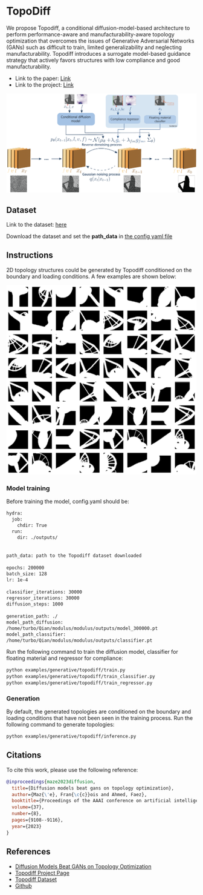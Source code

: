 # TopoDiff
We propose Topodiff, a conditional diffusion-model-based architecture to perform performance-aware and manufacturability-aware topology optimization that overcomes the issues of Generative Adversarial Networks (GANs) such as difficult to train, limited generalizability and neglecting manufacturability. Topodiff introduces a surrogate model-based guidance strategy that actively favors structures with low compliance and good manufacturability.
- Link to the paper: [Link](https://arxiv.org/abs/2208.09591)
- Link to the project: [Link](https://decode.mit.edu/projects/topodiff/)

<p align="center">
<img src="../../../docs/img/topodiff_doc/topodiff.png" width="840" />
</p>

## Dataset
Link to the dataset: [here](https://www.dropbox.com/home/decode_lab/Datasets/Public%20Documents/Topodiff_dataset)

Download the dataset and set the **path_data** in [the config yaml file](conf/config.yaml)

## Instructions 
2D topology structures could be generated by Topodiff conditioned on the boundary and loading conditions. A few examples are shown below: 
<p align="center">
<img src="../../../docs/img/topodiff_doc/topology_generated.png" width="840" />
</p>

### Model training 
Before training the model, config.yaml should be: 
```
hydra:
  job:
    chdir: True
  run:
    dir: ./outputs/


path_data: path to the Topodiff dataset downloaded 

epochs: 200000
batch_size: 128
lr: 1e-4 

classifier_iterations: 30000
regressor_iterations: 30000
diffusion_steps: 1000

generation_path: ./
model_path_diffusion: /home/turbo/Qian/modulus/modulus/outputs/model_300000.pt
model_path_classifier: /home/turbo/Qian/modulus/modulus/outputs/classifier.pt
```

Run the following command to train the diffusion model, classifier for floating material and regressor for compliance:
```Bash
python examples/generative/topodiff/train.py
python examples/generative/topodiff/train_classifier.py
python examples/generative/topodiff/train_regressor.py
```
### Generation
By default, the generated topologies are conditioned on the boundary and loading conditions that have not been seen in the training process.
Run the following command to generate topologies: 
```Bash
python examples/generative/topodiff/inference.py
```




## Citations
To cite this work, please use the following reference:

```bibtex
@inproceedings{maze2023diffusion,
  title={Diffusion models beat gans on topology optimization},
  author={Maz{\'e}, Fran{\c{c}}ois and Ahmed, Faez},
  booktitle={Proceedings of the AAAI conference on artificial intelligence},
  volume={37},
  number={8},
  pages={9108--9116},
  year={2023}
}
```

## References
- [Diffusion Models Beat GANs on Topology Optimization](https://decode.mit.edu/assets/papers/2022_maze_topodiff.pdf)
- [Topodiff Project Page](https://decode.mit.edu/projects/topodiff/)
- [Topodiff Dataset](https://www.dropbox.com/home/decode_lab/Datasets/Public%20Documents/Topodiff_dataset)
- [Github](https://github.com/francoismaze/topodiff)

